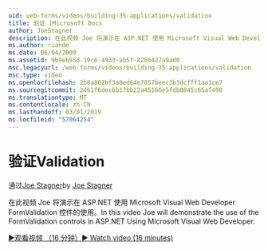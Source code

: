 ```yaml
---
uid: web-forms/videos/building-35-applications/validation
title: 验证 |Microsoft Docs
author: JoeStagner
description: 在此视频 Joe 将演示在 ASP.NET 使用 Microsoft Visual Web Developer FormValidation 控件的使用。
ms.author: riande
ms.date: 06/04/2009
ms.assetid: 9b9eb93d-19c6-4933-ab5f-826b427a9ad0
msc.legacyurl: /web-forms/videos/building-35-applications/validation
msc.type: video
ms.openlocfilehash: 2b0a802bf3a0ed64e7057beec3b3dcfff1aa1ce7
ms.sourcegitcommit: 24b1f6decbb17bb22a45166e5fdb0845c65af498
ms.translationtype: MT
ms.contentlocale: zh-CN
ms.lasthandoff: 03/01/2019
ms.locfileid: "57064254"
---
```

<a name="validation"></a><span data-ttu-id="912f4-103">验证</span><span class="sxs-lookup"><span data-stu-id="912f4-103">Validation</span></span>
====================
<span data-ttu-id="912f4-104">通过[Joe Stagner](https://github.com/JoeStagner)</span><span class="sxs-lookup"><span data-stu-id="912f4-104">by [Joe Stagner](https://github.com/JoeStagner)</span></span>

<span data-ttu-id="912f4-105">在此视频 Joe 将演示在 ASP.NET 使用 Microsoft Visual Web Developer FormValidation 控件的使用。</span><span class="sxs-lookup"><span data-stu-id="912f4-105">In this video Joe will demonstrate the use of the FormValidation controls in ASP.NET Using Microsoft Visual Web Developer.</span></span>

[<span data-ttu-id="912f4-106">&#9654;观看视频 （16 分钟）</span><span class="sxs-lookup"><span data-stu-id="912f4-106">&#9654; Watch video (16 minutes)</span></span>](https://channel9.msdn.com/Blogs/ASP-NET-Site-Videos/validation)
